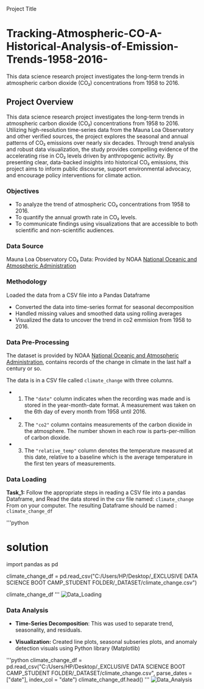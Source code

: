 Project Title
# Tracking-Atmospheric-CO-A-Historical-Analysis-of-Emission-Trends-1958-2016-
This data science research project investigates the long-term trends in atmospheric carbon dioxide (CO₂) concentrations from 1958 to 2016.


## Project Overview
This data science research project investigates the long-term trends in atmospheric carbon dioxide (CO₂) concentrations from 1958 to 2016.
Utilizing high-resolution time-series data from the Mauna Loa Observatory and other verified sources, the project explores the seasonal and annual patterns of CO₂ emissions over nearly six decades.
Through trend analysis and robust data visualization, the study provides compelling evidence of the accelerating rise in CO₂ levels driven by anthropogenic activity.
By presenting clear, data-backed insights into historical CO₂ emissions, this project aims to inform public discourse, support environmental advocacy, and encourage policy interventions for climate action.


### Objectives
- To analyze the trend of atmospheric CO₂ concentrations from 1958 to 2016.
- To quantify the annual growth rate in CO₂ levels.
- To communicate findings using visualizations that are accessible to both scientific and non-scientific audiences.

### Data Source
Mauna Loa Observatory CO₂ Data: Provided by NOAA [National Oceanic and Atmospheric Administration](https://gml.noaa.gov/ccgg/trends/)

### Methodology
 Loaded the data from a CSV file into a Pandas Dataframe
- Converted the data into time-series format for seasonal decomposition
- Handled missing values and smoothed data using rolling averages
- Visualized the data to uncover the trend in co2 emmision from 1958 to 2016.

### Data Pre-Processing
The dataset is provided by NOAA [National Oceanic and Atmospheric Administration](https://gml.noaa.gov/ccgg/trends/),  contains records of the change in climate in the last half a century or so. 

The data is in a CSV file called `climate_change` with three columns. 

- 1. The `"date"` column indicates when the recording was made and is stored in the year-month-date format.
     A measurement was taken on the 6th day of every month from 1958 until 2016. 
- 2. The  `"co2"` column contains measurements of the carbon dioxide in the atmosphere.
     The number shown in each row is parts-per-million of carbon dioxide. 
- 3. The  `"relative_temp"` column denotes the temperature measured at this date, relative to a baseline which is the average        temperature in the first ten years of measurements.
 
### Data Loading
__Task_1:__ Follow the appropriate steps in reading a CSV file into a pandas Dataframe, 
and  Read the data stored  in the csv file named:  `climate_change` From on your computer.
The resulting Dataframe should be named : `climate_change_df`

'''python
# solution 
import pandas as pd

climate_change_df = pd.read_csv("C:/Users/HP/Desktop/_EXCLUSIVE DATA SCIENCE BOOT CAMP_STUDENT FOLDER/_DATASET/climate_change.csv")

climate_change_df 
'''
![Data_Loading](https://github.com/user-attachments/assets/04797266-faa6-4d6f-b33b-5ee7997b8370)



###  Data Analysis
- **Time-Series Decomposition**: This was used to separate trend, seasonality, and residuals.

- **Visualization:** Created line plots,  seasonal subseries plots, and anomaly detection visuals using Python library (Matplotlib)

'''python
climate_change_df = pd.read_csv("C:/Users/HP/Desktop/_EXCLUSIVE DATA SCIENCE BOOT CAMP_STUDENT FOLDER/_DATASET/climate_change.csv", parse_dates = ["date"], index_col = "date")
climate_change_df.head()
'''
![Data_Analysis](https://github.com/user-attachments/assets/9f063b4f-4f26-41fb-894f-b9993303ea69)


